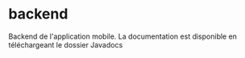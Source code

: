 # backend

Backend de l'application mobile. La documentation est disponible en téléchargeant le dossier Javadocs
